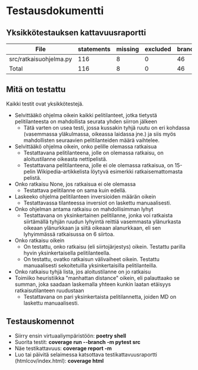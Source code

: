 # Testausdokumentti

## Yksikkötestauksen kattavuusraportti

File | statements | missing | excluded | branches | partial | coverage
-----|---|---|---|---|---|-----
src/ratkaisuohjelma.py | 116 | 8 | 0 | 46 | 5 | 91%
Total | 116 | 8 | 0 | 46 | 5 | 91%

## Mitä on testattu

Kaikki testit ovat yksikkötestejä.

- Selvittääkö ohjelma oikein kaikki pelitilanteet, jotka tietystä pelitilanteesta on mahdollista seurata yhden siirron jälkeen
  - Tätä varten on usea testi, jossa kussakin tyhjä ruutu on eri kohdassa (vasemmassa yläkulmassa, oikeassa laidassa jne.) ja siis myös mahdollisten seuraavien pelitilanteiden määrä vaihtelee.
- Selvittääkö ohjelma oikein, onko pelille olemassa ratkaisua
  - Testattavana pelitilanteena, jolle on olemassa ratkaisu, on aloitustilanne oikeasta nettipelistä.
  - Testattavana pelitilanteena, jolle ei ole olemassa ratkaisua, on 15-pelin Wikipedia-artikkelista löytyvä esimerkki ratkaisemattomasta pelistä.
- Onko ratkaisu None, jos ratkaisua ei ole olemassa
  - Testattava pelitilanne on sama kuin edellä.
- Laskeeko ohjelma pelitilanteen inversioiden määrän oikein
  - Testattavassa tilanteessa inversiot on laskettu manuaalisesti.
- Onko ohjelman antama ratkaisu on mahdollisimman lyhyt
  - Testattavana on yksinkertainen pelitilanne, jonka voi ratkaista siirtämällä tyhjän ruudun lyhyintä reittiä vasemmasta ylänurkasta oikeaan ylänurkkaan ja siitä oikeaan alanurkkaan, eli sen lyhyimmässä ratkaisussa on 6 siirtoa.
- Onko ratkaisu oikein
   - On testattu, onko ratkaisu (eli siirtojärjestys) oikein. Testattu parilla hyvin yksinkertaisella pelitilanteella.
   - On testattu, ovatko ratkaisun välivaiheet oikein. Testattu manuaalisesti sekoitetuilla yksinkertaisilla pelitilanteilla.
- Onko ratkaisu tyhjä lista, jos aloitustilanne on jo ratkaisu
- Toimiiko heuristiikka "manhattan distance" oikein, eli palauttaako se summan, joka saadaan laskemalla yhteen kunkin laatan etäisyys ratkaisutilanteen ruudustaan
  - Testattavana on pari yksinkertaista pelitilannetta, joiden MD on laskettu manuaalisesti.

## Testauskomennot

- Siirry ensin virtuaaliympäristöön: **poetry shell**
- Suorita testit: **coverage run --branch -m pytest src**
- Näe testikattavuus: **coverage report -m**
- Luo tai päivitä selaimessa katsottava testikattavuusraportti (htmlcov/index.html): **coverage html**
